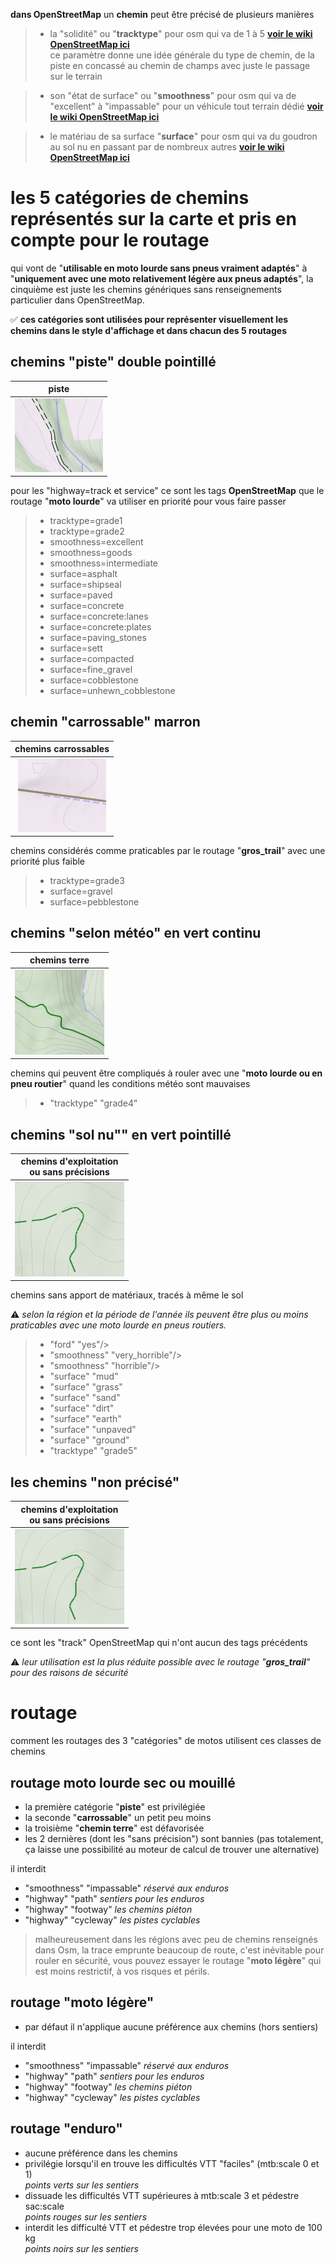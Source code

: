 **dans OpenStreetMap**
un **chemin** peut être précisé de plusieurs manières
> - la "solidité" ou "**tracktype**" pour osm qui va de 1 à 5 **[voir le wiki OpenStreetMap ici](https://wiki.openstreetmap.org/wiki/FR:Key:tracktype)**<br> ce paramètre donne une idée générale du type de chemin, de la piste en concassé au chemin de champs avec juste le passage sur le terrain

> - son "état de surface" ou "**smoothness**" pour osm qui va de "excellent" à "impassable" pour un véhicule tout terrain dédié **[voir le wiki OpenStreetMap ici](https://wiki.openstreetmap.org/wiki/Key:smoothness)**

> - le matériau de sa surface "**surface**" pour osm qui va du goudron au sol nu en passant par de nombreux autres **[voir le wiki OpenStreetMap ici](https://wiki.openstreetmap.org/wiki/FR:Key:surface)**

# les 5 catégories de chemins représentés sur la carte et pris en compte pour le routage
qui vont de "**utilisable en moto lourde sans pneus vraiment adaptés**" à "**uniquement avec une moto relativement légère aux pneus adaptés**", la cinquième est juste les chemins génériques sans renseignements particulier dans OpenStreetMap.

:white_check_mark: **ces catégories sont utilisées pour représenter visuellement les chemins dans le style d'affichage
et dans chacun des 5 routages**

## chemins "piste" double pointillé
| piste |
| :-------------: |
![carrossable_1](https://github.com/cricri-du-lauragais/QMapShack_enduro/blob/main/screenshots/legende/piste.png) |

pour les "highway=track et service" ce sont les tags **OpenStreetMap** que le routage "**moto lourde**" va utiliser en priorité pour vous faire passer
> - tracktype=grade1  
> - tracktype=grade2  
> - smoothness=excellent  
> - smoothness=goods  
> - smoothness=intermediate  
> - surface=asphalt 
> - surface=shipseal 
> - surface=paved  
> - surface=concrete  
> - surface=concrete:lanes  
> - surface=concrete:plates  
> - surface=paving_stones  
> - surface=sett  
> - surface=compacted  
> - surface=fine_gravel  
> - surface=cobblestone  
> - surface=unhewn_cobblestone 

## chemin "carrossable" marron 
| chemins carrossables |
| :-------------: |
|![carrossable_2](https://github.com/cricri-du-lauragais/QMapShack_enduro/blob/main/screenshots/legende/carrossable.png)|

chemins considérés comme praticables par le routage "**gros_trail**" avec une priorité plus faible
> - tracktype=grade3  
> - surface=gravel 
> - surface=pebblestone 

## chemins "**selon météo**" en vert continu
| chemins terre |
| :-------------: |
|![chemin_terre](https://github.com/cricri-du-lauragais/QMapShack_enduro/blob/main/screenshots/legende/terre.png)|

chemins qui peuvent être compliqués à rouler avec une "**moto lourde ou en pneu routier**" quand les conditions météo sont mauvaises
> - "tracktype" "grade4"

## chemins "sol nu"" en vert pointillé
|chemins d'exploitation <br>ou sans précisions|
| :-------------: |
|![chemin_exploit](https://github.com/cricri-du-lauragais/QMapShack_enduro/blob/main/screenshots/legende/exploit.png)|

chemins sans apport de matériaux, tracés à même le sol

:warning: *selon la région et la période de l'année ils peuvent être plus ou moins praticables avec une moto lourde en pneus routiers.*
> - "ford" "yes"/>
> - "smoothness" "very_horrible"/>
> - "smoothness" "horrible"/>
> - "surface" "mud"
> - "surface" "grass"
> - "surface" "sand"
> - "surface" "dirt"
> - "surface" "earth"
> - "surface" "unpaved"
> - "surface" "ground"
> - "tracktype" "grade5"

## les chemins "non précisé"
|chemins d'exploitation <br>ou sans précisions|
| :-------------: |
|![chemin_exploit](https://github.com/cricri-du-lauragais/QMapShack_enduro/blob/main/screenshots/legende/exploit.png)|

ce sont les "track" OpenStreetMap qui n'ont aucun des tags précédents

:warning: *leur utilisation est la plus réduite possible avec le routage "**gros_trail**" pour des raisons de sécurité*

# routage
comment les routages des 3 "catégories" de motos utilisent ces classes de chemins

## routage moto lourde sec ou mouillé
- la première catégorie "**piste**" est privilégiée
- la seconde "**carrossable**" un petit peu moins
- la troisième "**chemin terre**" est défavorisée
- les 2 dernières (dont les "sans précision") sont bannies (pas totalement, ça laisse une possibilité au moteur de calcul de trouver une alternative)

il interdit
- "smoothness" "impassable"<i> réservé aux enduros</i>
- "highway" "path"<i> sentiers pour les enduros</i>
- "highway" "footway"<i> les chemins piéton</i>
- "highway" "cycleway"<i> les pistes cyclables</i>

> malheureusement dans les régions avec peu de chemins renseignés dans Osm, la trace emprunte beaucoup de route, c'est inévitable pour rouler en sécurité, vous pouvez essayer le routage "**moto légère**" qui est moins restrictif, à vos risques et périls.

## routage "**moto légère**"
- par défaut il n'applique aucune préférence aux chemins (hors sentiers)

il interdit
- "smoothness" "impassable"<i> réservé aux enduros</i>
- "highway" "path"<i> sentiers pour les enduros</i>
- "highway" "footway"<i> les chemins piéton</i>
- "highway" "cycleway"<i> les pistes cyclables</i>

## routage "**enduro**"
- aucune préférence dans les chemins
- privilégie lorsqu'il en trouve les difficultés VTT "faciles" (mtb:scale 0 et 1)<br>
<i>points verts sur les sentiers</i>
- dissuade les difficultés VTT supérieures à mtb:scale 3 et pédestre sac:scale<br>
<i>points rouges sur les sentiers</i>
- interdit les difficulté VTT et pédestre trop élevées pour une moto de 100 kg<br>
<i>points noirs sur les sentiers</i>




